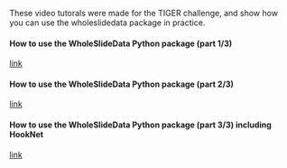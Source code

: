 These video tutorals were made for the TIGER challenge, and show how you can use the wholeslidedata package in practice.


<h4 class="">How to use the WholeSlideData Python package (part 1/3)</h4><p>

<a href="https://rumc-gcorg-p-public.s3.amazonaws.com/i/2022/01/21/Tutorial+-+Wholeslidedata+Introduction.mp4">link</a></p>

<h4 class="">How to use the WholeSlideData Python package (part 2/3)</h4><p>

<a href="https://rumc-gcorg-p-public.s3.amazonaws.com/i/2022/01/21/Tutorial+-+Wholeslidedata+Detection(1).mp4">link</a></p>

<h4 class="">How to use the WholeSlideData Python package (part 3/3) including HookNet</h4><p>

<a href="https://rumc-gcorg-p-public.s3.amazonaws.com/i/2022/01/21/Tutorial+-+Wholeslidedata+Training+Pipeline.mp4">link</a></p>

